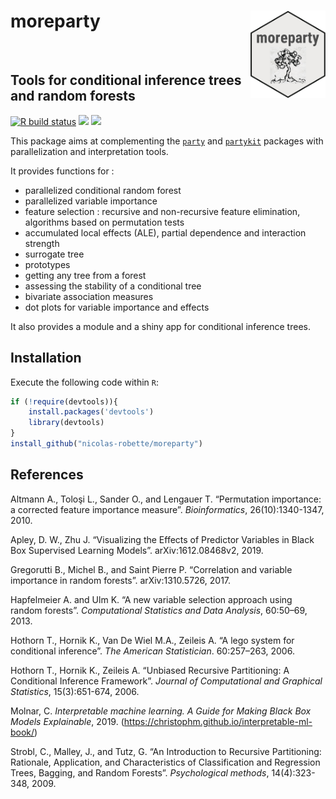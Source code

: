 # **moreparty** <img src="man/figures/moreparty.png" height=140px width=120px alt="" align="right" />

<br>

## Tools for conditional inference trees and random forests

  <!-- badges: start -->
  [![R build status](https://github.com/nicolas-robette/moreparty/workflows/R-CMD-check/badge.svg)](https://github.com/nicolas-robette/moreparty/actions)
  [![](https://www.r-pkg.org/badges/version/moreparty?color=blue)](https://cran.r-project.org/package=moreparty)
  [![](http://cranlogs.r-pkg.org/badges/last-month/moreparty?color=orange)](https://cran.r-project.org/package=moreparty)

  <!-- badges: end -->

This package aims at complementing the [`party`](https://cran.r-project.org/package=party) and [`partykit`](https://cran.r-project.org/package=party) packages with parallelization and interpretation tools.

It provides functions for :

-   parallelized conditional random forest
-   parallelized variable importance
-   feature selection : recursive and non-recursive feature elimination,
    algorithms based on permutation tests
-   accumulated local effects (ALE), partial dependence and interaction
    strength
-   surrogate tree
-   prototypes
-   getting any tree from a forest
-   assessing the stability of a conditional tree
-   bivariate association measures
-   dot plots for variable importance and effects

It also provides a module and a shiny app for conditional inference trees.


## Installation

Execute the following code within `R`:

``` r
if (!require(devtools)){
    install.packages('devtools')
    library(devtools)
}
install_github("nicolas-robette/moreparty")
```

## References

Altmann A., Toloşi L., Sander O., and Lengauer T. “Permutation importance: a corrected feature importance measure”. *Bioinformatics*, 26(10):1340-1347, 2010.

Apley, D. W., Zhu J. “Visualizing the Effects of Predictor Variables in Black Box Supervised Learning Models”. arXiv:1612.08468v2, 2019.
 
Gregorutti B., Michel B., and Saint Pierre P. “Correlation and variable importance in random forests”. arXiv:1310.5726, 2017.

Hapfelmeier A. and Ulm K. “A new variable selection approach using random forests”. *Computational Statistics and Data Analysis*, 60:50–69, 2013.

Hothorn T., Hornik K., Van De Wiel M.A., Zeileis A. “A lego system for conditional inference”. *The American Statistician*. 60:257–263, 2006.

Hothorn T., Hornik K., Zeileis A. “Unbiased Recursive Partitioning: A Conditional Inference Framework”. *Journal of Computational and Graphical Statistics*, 15(3):651-674, 2006.

Molnar, C. *Interpretable machine learning. A Guide for Making Black Box Models Explainable*, 2019.
(<a href="https://christophm.github.io/interpretable-ml-book/" class="uri">https://christophm.github.io/interpretable-ml-book/</a>)

Strobl, C., Malley, J., and Tutz, G. “An Introduction to Recursive Partitioning: Rationale, Application, and Characteristics of
Classification and Regression Trees, Bagging, and Random Forests”. *Psychological methods*, 14(4):323-348, 2009.
